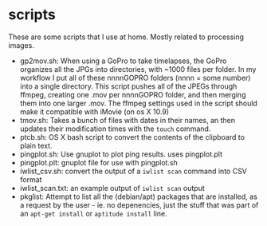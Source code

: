 scripts
=======
These are some scripts that I use at home. Mostly related to processing images.

- gp2mov.sh: When using a GoPro to take timelapses, the GoPro organizes all 
             the JPGs into directories, with ~1000 files per folder. In my 
             workflow I put all of these nnnnGOPRO folders (nnnn = some number)
             into a single directory. This script pushes all of the JPEGs
             through ffmpeg, creating one .mov per nnnnGOPRO folder, and then
             merging them into one larger .mov. The ffmpeg settings used in
             the script should make it compatible with iMovie (on os X 10.9)
- tmov.sh: Takes a bunch of files with dates in their names, an then updates
             their modification times with the `touch` command.
- ptcb.sh: OS X bash script to convert the contents of the clipboard to plain text.
- pingplot.sh: Use gnuplot to plot ping results. uses pingplot.plt
- pingplot.plt: gnuplot file for use with pingplot.sh
- iwlist_csv.sh: convert the output of a `iwlist scan` command into CSV format
- iwlist_scan.txt: an example output of `iwlist scan` output
- pkglist: Attempt to list all the (debian/apt) packages that are installed, as
           a request by the user - ie. no depenencies, just the stuff that was
           part of an `apt-get install` or `aptitude install` line.
